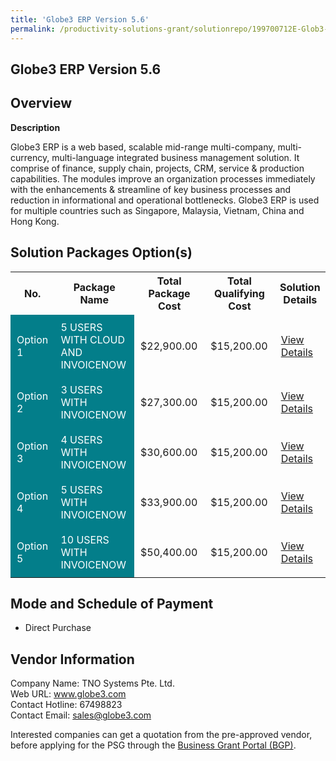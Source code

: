 ```yaml
---
title: 'Globe3 ERP Version 5.6'
permalink: /productivity-solutions-grant/solutionrepo/199700712E-Glob3-ERP-v-56-G
---
```


## Globe3 ERP Version 5.6

## Overview

**Description**

Globe3 ERP is a web based, scalable mid-range multi-company, multi-currency, multi-language integrated business management solution. It comprise of finance, supply chain, projects, CRM, service & production capabilities. The modules improve an organization processes immediately with the enhancements & streamline of key business processes and reduction in informational and operational bottlenecks. Globe3 ERP is used for multiple countries such as Singapore, Malaysia, Vietnam, China and Hong Kong.

## Solution Packages Option(s)

<table>
<tr>
<th><b>No.</b></th>
<th><b>Package Name</b></th>
<th><b>Total Package Cost</b></th>
<th><b>Total Qualifying Cost</b></th>
<th><b>Solution Details</b></th>
</tr>
<tr>
<td style='padding: 10px; background-color: #037E8A; color: #FFFFFF;'>Option 1</td>
<td style='padding: 10px; background-color: #037E8A; color: #FFFFFF;'>5 USERS WITH CLOUD AND INVOICENOW</td>
<td style='padding: 10px;'>$22,900.00</td>
<td style='padding: 10px;'>$15,200.00</td>
<td style='padding: 10px;'><a href='images/psg/199700712E_20240124_30012025_Desensitised_Annex3_Part1.pdf' target='_blank'>View Details</a></td>
</tr>
<tr>
<td style='padding: 10px; background-color: #037E8A; color: #FFFFFF;'>Option 2</td>
<td style='padding: 10px; background-color: #037E8A; color: #FFFFFF;'>3 USERS WITH INVOICENOW</td>
<td style='padding: 10px;'>$27,300.00</td>
<td style='padding: 10px;'>$15,200.00</td>
<td style='padding: 10px;'><a href='images/psg/199700712E_20240124_30012025_Desensitised_Annex3_Part2.pdf' target='_blank'>View Details</a></td>
</tr>
<tr>
<td style='padding: 10px; background-color: #037E8A; color: #FFFFFF;'>Option 3</td>
<td style='padding: 10px; background-color: #037E8A; color: #FFFFFF;'>4 USERS WITH INVOICENOW</td>
<td style='padding: 10px;'>$30,600.00</td>
<td style='padding: 10px;'>$15,200.00</td>
<td style='padding: 10px;'><a href='images/psg/199700712E_20240124_30012025_Desensitised_Annex3_Part3.pdf' target='_blank'>View Details</a></td>
</tr>
<tr>
<td style='padding: 10px; background-color: #037E8A; color: #FFFFFF;'>Option 4</td>
<td style='padding: 10px; background-color: #037E8A; color: #FFFFFF;'>5 USERS WITH INVOICENOW</td>
<td style='padding: 10px;'>$33,900.00</td>
<td style='padding: 10px;'>$15,200.00</td>
<td style='padding: 10px;'><a href='images/psg/199700712E_20240124_30012025_Desensitised_Annex3_Part4.pdf' target='_blank'>View Details</a></td>
</tr>
<tr>
<td style='padding: 10px; background-color: #037E8A; color: #FFFFFF;'>Option 5</td>
<td style='padding: 10px; background-color: #037E8A; color: #FFFFFF;'>10 USERS WITH INVOICENOW</td>
<td style='padding: 10px;'>$50,400.00</td>
<td style='padding: 10px;'>$15,200.00</td>
<td style='padding: 10px;'><a href='images/psg/199700712E_20240124_30012025_Desensitised_Annex3_Part5.pdf' target='_blank'>View Details</a></td>
</tr>
</table>

## Mode and Schedule of Payment

 - Direct Purchase

## Vendor Information

 Company Name: TNO Systems Pte. Ltd.<br>Web URL: www.globe3.com <br>Contact Hotline: 67498823 <br>Contact Email: sales@globe3.com <br>

Interested companies can get a quotation from the pre-approved vendor, before applying for the PSG through the <a href='https://www.businessgrants.gov.sg/' target='_blank' rel='noopener'>Business Grant Portal (BGP)</a>.

<script src="/jquery/resize-tables.js"></script>
